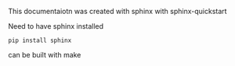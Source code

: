 This documentaiotn was created with sphinx with sphinx-quickstart

Need to have sphinx installed 
```
pip install sphinx
```
can be built with make

